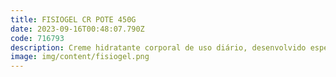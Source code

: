 ```yaml
---
title: FISIOGEL CR POTE 450G
date: 2023-09-16T00:48:07.790Z
code: 716793
description: Creme hidratante corporal de uso diário, desenvolvido especialmente para p...
image: img/content/fisiogel.png
---
```

